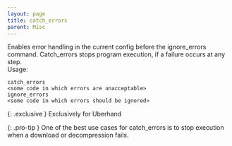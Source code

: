 ```yaml
---
layout: page
title: catch_errors
parent: Misc
---
```

Enables error handling in the current config before the ignore_errors command.
Catch_errors stops program execution, if a failure occurs at any step. \
Usage:
```
catch_errors
<some code in which errors are unacceptable>
ignore_errors
<some code in which errors should be ignored>
```

{: .exclusive }
Exclusively for Uberhand

{: .pro-tip }
One of the best use cases for catch_errors is to stop execution when a download or decompression fails.